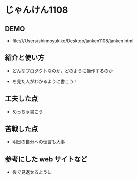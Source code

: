 # じゃんけん1108

## DEMO

  - file:///Users/shinnoyukiko/Desktop/janken1108/janken.html

## 紹介と使い方

  - どんなプロダクトなのか，どのように操作するのか

  - を見た人がわかるように書こう！

## 工夫した点

  - めっちゃ書こう

## 苦戦した点

  - 明日の自分への伝言も大事

## 参考にした web サイトなど

  - 後で見返せるように